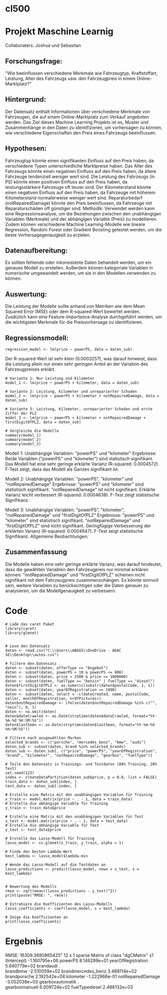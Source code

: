 # cl500
# Projekt Maschine Learnig
Collaboraters: Joshua und Sebastian

## Forschungsfrage:
"Wie beeinflussen verschiedene Merkmale wie Fahrzeugtyp, Kraftstoffart, Leistung, Alter des Fahrzeugs usw. den Fahrzeugpreis in einem Online-Marktplatz?"

## Hintergrund:
Der Datensatz enthält Informationen über verschiedene Merkmale von Fahrzeugen, die auf einem Online-Marktplatz zum Verkauf angeboten werden. Das Ziel dieses Machine Learning Projekts ist es, Muster und Zusammenhänge in den Daten zu identifizieren, um vorhersagen zu können, wie verschiedene Eigenschaften den Preis eines Fahrzeugs beeinflussen.

## Hypothesen:

Fahrzeugtyp könnte einen signifikanten Einfluss auf den Preis haben, da verschiedene Typen unterschiedliche Marktpreise haben.
Das Alter des Fahrzeugs könnte einen negativen Einfluss auf den Preis haben, da ältere Fahrzeuge tendenziell weniger wert sind.
Die Leistung des Fahrzeugs (in PS) könnte einen positiven Einfluss auf den Preis haben, da leistungsstärkere Fahrzeuge oft teurer sind.
Der Kilometerstand könnte einen negativen Einfluss auf den Preis haben, da Fahrzeuge mit höherem Kilometerstand normalerweise weniger wert sind.
Reparaturbedarf (notRepairedDamage) könnte den Preis beeinflussen, da Fahrzeuge mit Reparaturschäden oft günstiger sind.
Methodik:
Verwendet werden kann eine Regressionsanalyse, um die Beziehungen zwischen den unabhängigen Variablen (Merkmale) und der abhängigen Variable (Preis) zu modellieren. Zudem können verschiedene Machine Learning-Modelle wie lineare Regression, Random Forest oder Gradient Boosting getestet werden, um die beste Vorhersagegenauigkeit zu erzielen.


## Datenaufbereitung:
Es sollten fehlende oder inkonsistente Daten behandelt werden, um ein genaues Modell zu erstellen. Außerdem können kategoriale Variablen in numerische umgewandelt werden, um sie in den Modellen verwenden zu können.

## Auswertung:
Die Leistung der Modelle sollte anhand von Metriken wie dem Mean Squared Error (MSE) oder dem R-squared-Wert bewertet werden. Zusätzlich kann eine Feature-Importance-Analyse durchgeführt werden, um die wichtigsten Merkmale für die Preisvorhersage zu identifizieren.

## Regressionsmodell:
```
regression_model <- lm(price ~ powerPS, data = daten_sub)
```
Der R-squared-Wert ist sehr klein (0.0003257), was darauf hinweist, dass die Leistung allein nur einen sehr geringen Anteil an der Variation des Fahrzeugpreises erklärt.


```
# Variante 1: Nur Leistung und Kilometer
model_1 <- lm(price ~ powerPS + kilometer, data = daten_sub)

# Variante 2: Leistung, Kilometer und unreparierter Schaden
model_2 <- lm(price ~ powerPS + kilometer + notRepairedDamage, data = daten_sub)

# Variante 3: Leistung, Kilometer, unreparierter Schaden und erste Ziffer der PLZ
model_3 <- lm(price ~ powerPS + kilometer + notRepairedDamage + firstDigitOfPLZ, data = daten_sub)

# Vergleiche die Modelle
summary(model_1)
summary(model_2)
summary(model_3)

```

Modell 1:
Unabhängige Variablen: "powerPS" und "kilometer"
Ergebnisse:
Beide Variablen ("powerPS" und "kilometer") sind statistisch signifikant.
Das Modell hat eine sehr geringe erklärte Varianz (R-squared: 0.0004572).
F-Test zeigt, dass das Modell als Ganzes signifikant ist.

Modell 2:
Unabhängige Variablen: "powerPS", "kilometer" und "notRepairedDamage"
Ergebnisse:
"powerPS" und "kilometer" sind statistisch signifikant.
"notRepairedDamage" ist nicht signifikant.
Erklärte Varianz leicht verbessert (R-squared: 0.0004638).
F-Test zeigt statistische Signifikanz.

Modell 3:
Unabhängige Variablen: "powerPS", "kilometer", "notRepairedDamage" und "firstDigitOfPLZ"
Ergebnisse:
"powerPS" und "kilometer" sind statistisch signifikant.
"notRepairedDamage" und "firstDigitOfPLZ" sind nicht signifikant.
Geringfügige Verbesserung der erklärten Varianz (R-squared: 0.0004647).
F-Test zeigt statistische Signifikanz.
Allgemeine Beobachtungen:

## Zusammenfassung
Die Modelle haben eine sehr geringe erklärte Varianz, was darauf hindeutet, dass die gewählten Variablen den Fahrzeugpreis nur minimal erklären können.
"notRepairedDamage" und "firstDigitOfPLZ" scheinen nicht signifikant mit dem Fahrzeugpreis zusammenzuhängen.
Es könnte sinnvoll sein, weitere Variablen zu berücksichtigen oder die Daten genauer zu analysieren, um die Modellgenauigkeit zu verbessern.

# Code
```
# Lade das caret Paket
library(caret)
library(glmnet)


# Lese den Datensatz
daten <- read.csv("C:\\Users\\ABGGS\\OneDrive - ADAC SE\\Desktop\\autos.csv")

# Filtere den Datensatz
daten <- subset(daten, offerType == "Angebot")
daten <- subset(daten, powerPS > 10 & powerPS <= 800)
daten <- subset(daten, price > 2500 & price <= 1000000)
daten <- subset(daten, fuelType == "benzin" | fuelType == "diesel")
daten$firstDigitOfPLZ <- as.numeric(substr(daten$postalCode, 1, 1))
daten <- subset(daten, yearOfRegistration >= 1990)
daten <- subset(daten, select = -c(dateCreated, name, postalCode, seller, monthOfRegistration, nrOfPictures))
daten$notRepairedDamage <- ifelse(daten$notRepairedDamage %in% c("", "nein"), 0, 1)
daten <- na.omit(daten)
daten$dateCrawled <- as.Date(strptime(daten$dateCrawled, format="%Y-%m-%d %H:%M:%S"))
daten$lastSeen <- as.Date(strptime(daten$lastSeen, format="%Y-%m-%d %H:%M:%S"))

# Filtere nach ausgewählten Marken
selected_brands <- c("porsche", "mercedes_benz", "bmw", "audi")
daten_sub <- subset(daten, brand %in% selected_brands)
daten_sub <- daten_sub[, c("price", "powerPS", "yearOfRegistration", "brand", "kilometer", "notRepairedDamage", "gearbox", "fuelType")]

# Teile den Datensatz in Trainings- und Testdaten (80% Training, 20% Test)
set.seed(123)
index <- createDataPartition(daten_sub$price, p = 0.8, list = FALSE)
train_data <- daten_sub[index, ]
test_data <- daten_sub[-index, ]

# Erstelle eine Matrix mit den unabhängigen Variablen für Training
x_train <- model.matrix(price ~ . - 1, data = train_data)
# Erstelle die abhängige Variable für Training
y_train <- train_data$price

# Erstelle eine Matrix mit den unabhängigen Variablen für Test
x_test <- model.matrix(price ~ . - 1, data = test_data)
# Erstelle die abhängige Variable für Test
y_test <- test_data$price

# Erstelle das Lasso-Modell für Training
lasso_model <- cv.glmnet(x_train, y_train, alpha = 1)

# Finde den besten Lambda-Wert
best_lambda <- lasso_model$lambda.min 

# Wende das Lasso-Modell auf die Testdaten an
lasso_predictions <- predict(lasso_model, newx = x_test, s = best_lambda)


# Bewertung des Modells 
rmse <- sqrt(mean((lasso_predictions - y_test)^2))
print(paste("RMSE: ", rmse))

# Extrahiere die Koeffizienten des Lasso-Modells
lasso_coefficients <- coef(lasso_model, s = best_lambda)

# Zeige die Koeffizienten an
print(lasso_coefficients)

```
# Ergebnis
RMSE:  16309.3680865425"
12 x 1 sparse Matrix of class "dgCMatrix"
                              s1
(Intercept)        -1.160795e+06
powerPS             8.146299e+01
yearOfRegistration  5.840779e+02
brandaudi           .           
brandbmw           -2.510059e+02
brandmercedes_benz  3.468114e+02
brandporsche        2.192542e+04
kilometer          -1.222966e-01
notRepairedDamage  -3.052038e+03
gearboxautomatik    .           
gearboxmanuell      6.009724e+02
fuelTypediesel      2.486132e+03
> 

